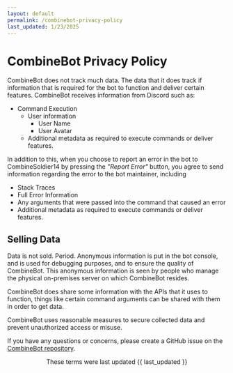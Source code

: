 ```yaml
---
layout: default
permalink: /combinebot-privacy-policy
last_updated: 1/23/2025
---
```

# CombineBot Privacy Policy
CombineBot does not track much data.  The data that it does track if information that is required for the bot to function and deliver certain features.  CombineBot receives information from Discord such as:
* Command Execution
    * User information
        * User Name
        * User Avatar
    * Additional metadata as required to execute commands or deliver features.

In addition to this, when you choose to report an error in the bot to CombineSoldier14 by pressing the *"Report Error"* button, you agree to send information regarding the error to the bot maintainer, including
* Stack Traces
* Full Error Information
* Any arguments that were passed into the command that caused an error
* Additional metadata as required to execute commands or deliver features.

## Selling Data
Data is not sold.  Period.  Anonymous information is put in the bot console, and is used for debugging purposes, and to ensure the quality of CombineBot.  This anonymous information is seen by people who manage the physical on-premises server on which CombineBot resides.

CombineBot does share some information with the APIs that it uses to function, things like certain command arguments can be shared with them in order to get data.

CombineBot uses reasonable measures to secure collected data and prevent unauthorized access or misuse.

If you have any questions or concerns, please create a GitHub issue on the [CombineBot repository](https://github.com/CombineSoldier14/CombineBot).

<p align="center">
    These terms were last updated {{ last_updated }}
</p>